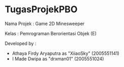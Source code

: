 # TugasProjekPBO

Nama Projek : Game 2D Minesweeper

Kelas : Pemrograman Berorientasi Objek (E)

Developed by :
- Athaya Firdy Aryaputra as "XiiaoSky" (2005551141)
- I Made Dwipa as "drxman01" (2005551024)
